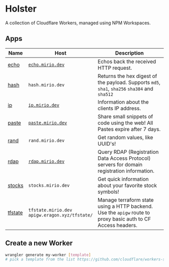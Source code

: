 # Holster

A collection of Cloudflare Workers, managed using NPM Workspaces.

## Apps

| Name                                   | Host                                                  | Description                                                                                                  |
| -------------------------------------- | ----------------------------------------------------- | ------------------------------------------------------------------------------------------------------------ |
| [echo](./workers/echo/README.md)       | [`echo.mirio.dev`](https://echo.mirio.dev)            | Echos back the received HTTP request.                                                                        |
| [hash](./workers/hash/README.md)       | `hash.mirio.dev`                                      | Returns the hex digest of the payload. Supports `md5`, `sha1`, `sha256` `sha384` and `sha512`                |
| [ip](./workers/ip/README.md)           | [`ip.mirio.dev`](https://ip.mirio.dev)                | Information about the clients IP address.                                                                    |
| [paste](./workers/paste/README.md)     | [`paste.mirio.dev`](https://paste.mirio.dev)          | Share small snippets of code using the web! All Pastes expire after 7 days.                                  |
| [rand](./workers/rand/README.md)       | `rand.mirio.dev`                                      | Get random values, like UUID's!                                                                              |
| [rdap](./workers/rdap/README.md)       | [`rdap.mirio.dev`](https://rdap.mirio.dev)            | Query RDAP (Registration Data Access Protocol) servers for domain registration information.                  |
| [stocks](./workers/stocks/README.md)   | `stocks.mirio.dev`                                    | Get quick information about your favorite stock symbols!                                                     |
| [tfstate](./workers/tfstate/README.md) | `tfstate.mirio.dev` </br> `apigw.eragon.xyz/tfstate/` | Manage terraform state using a HTTP backend. Use the `apigw` route to proxy basic auth to CF Access headers. |

## Create a new Worker

```bash
wrangler generate my-worker [template]
# pick a template from the list https://github.com/cloudflare/workers-sdk/tree/main/templates
```
